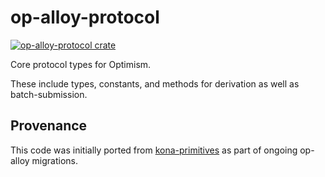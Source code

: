 # op-alloy-protocol

<a href="https://crates.io/crates/op-alloy-protocol"><img src="https://img.shields.io/crates/v/op-alloy-protocol.svg" alt="op-alloy-protocol crate"></a>

Core protocol types for Optimism.

These include types, constants, and methods for derivation as well as batch-submission.

## Provenance

This code was initially ported from [kona-primitives] as part of ongoing op-alloy migrations.

[kona-primitives]: https://github.com/ethereum-optimism/kona/tree/main/crates/kona-primitives
